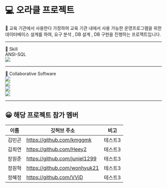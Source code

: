

# 💻 오라클 프로젝트


📝 교육 기관에서 사용한다 가정하여 교육 기관 내에서 사용 가능한 운영프로그램을 위한 데이터베이스 설계를 하여, 요구 분석 , DB 설계 , DB 구현을 진행하는 프로젝트입니다.

<hr/>
<div align="left">
  📕 Skill  <br/>
ANSI-SQL  <br/> 
<img src="https://img.shields.io/badge/oracle-F80000?style=for-the-badge&logo=oracle&logoColor=white"> <br/>

<hr/>

📂 Collaborative Software <br/>
<img src="https://img.shields.io/badge/github-181717?style=for-the-badge&logo=github&logoColor=white">   <br/> 
<img src="https://img.shields.io/badge/canva-00C4CC?style=for-the-badge&logo=canva&logoColor=white">   <br/> 
<img src="https://img.shields.io/badge/googledocs-4285F4?style=for-the-badge&logo=googledocs&logoColor=white">  <br/> 
<img src="https://img.shields.io/badge/discord-5865F2?style=for-the-badge&logo=discord&logoColor=white"> <br/>

  <hr/>


## 😀  해당 프로젝트 참가 멤버

|이름|깃허브 주소|비고|
|------|---|---|
|김민곤|https://github.com/kmggmk|테스트3|
|김희연|https://github.com/Heey2|테스트3|
|장원준|https://github.com/juniel1299|테스트3|
|정원혁|https://github.com/wonhyuk21|테스트3|
|정혜정|https://github.com/VVjD|테스트3|










</div>
	
